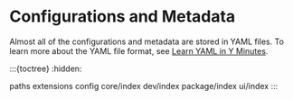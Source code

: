 # Configurations and Metadata

Almost all of the configurations and metadata are stored in YAML files.
To learn more about the YAML file format,
see [Learn YAML in Y Minutes](https://learnxinyminutes.com/docs/yaml/).

:::{toctree}
:hidden:

paths
extensions
config
core/index
dev/index
package/index
ui/index
:::
